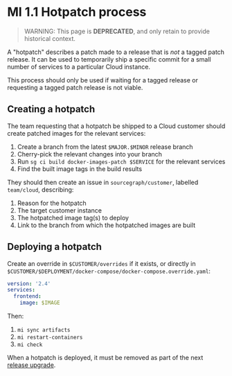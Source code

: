# MI 1.1 Hotpatch process

> WARNING: This page is **DEPRECATED**, and only retain to provide historical context.

A "hotpatch" describes a patch made to a release that is _not_ a tagged patch release.
It can be used to temporarily ship a specific commit for a small number of services to a particular Cloud instance.

This process should only be used if waiting for a tagged release or requesting a tagged patch release is not viable.

## Creating a hotpatch

The team requesting that a hotpatch be shipped to a Cloud customer should create patched images for the relevant services:

1. Create a branch from the latest `$MAJOR.$MINOR` release branch
2. Cherry-pick the relevant changes into your branch
3. Run `sg ci build docker-images-patch $SERVICE` for the relevant services
4. Find the built image tags in the build results

They should then create an issue in `sourcegraph/customer`, labelled `team/cloud`, describing:

1. Reason for the hotpatch
2. The target customer instance
3. The hotpatched image tag(s) to deploy
4. Link to the branch from which the hotpatched images are built

## Deploying a hotpatch

Create an override in `$CUSTOMER/overrides` if it exists, or directly in `$CUSTOMER/$DEPLOYMENT/docker-compose/docker-compose.override.yaml`:

```yaml
version: '2.4'
services:
  frontend:
    image: $IMAGE
```

Then:

1. `mi sync artifacts`
2. `mi restart-containers`
3. `mi check`

When a hotpatch is deployed, it must be removed as part of the next [release upgrade](./mi1-1_upgrade_process.md).
